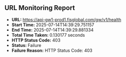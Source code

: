 ## URL Monitoring Report

- **URL:** https://api-gw1-prod1.fisglobal.com/gw/v1/health
- **Start Time:** 2025-07-14T14:39:29.751157
- **End Time:** 2025-07-14T14:39:29.881334
- **Total Time Taken:** 0.130177 seconds
- **HTTP Status Code:** 403
- **Status:** Failure
- **Failure Reason:** HTTP Status Code: 403
